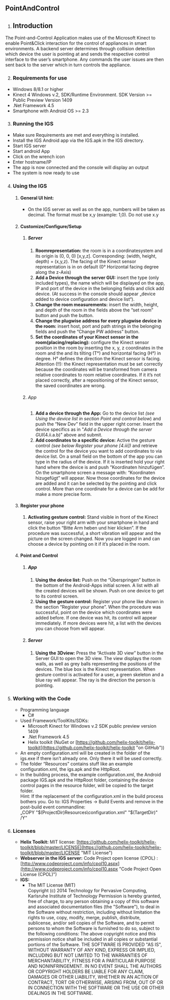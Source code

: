## PointAndControl


1. ## Introduction
  The Point-and-Control Application makes use of the Microsoft Kinect to enable Point&Click
  interaction for the control of appliances in smart environments. A backend server
  determines through collision detection which device the user is pointing at and sends the
  respective control interface to the user’s smartphone. Any commands the user issues are
  then sent back to the server which in turn controls the appliance.

2. ### Requirements for use
  - Windows 8/8.1 or higher
  - Kinect 4 Windows v.2,  SDK/Runtime Environment. SDK Version >= Public Preview Version 1409
  - .Net Framework 4.5
  - Smartphone with Android OS >= 2.3

3. ### Running the IGS
  - Make sure Requirements are met and everything is installed.
  - Install the IGS Android app via the IGS.apk in the IGS directory.
  - Start IGS server
  - Start android App
  - Click on the wrench icon
  - Enter hostname/IP
  - The app is now connected and the console will display an output
  - The system is now ready to use 

4. ### Using the IGS
	1. #### General UI hint:
		- On the IGS server as well as on the app, numbers will be taken
		as decimal. The format must be x,y (example: 1,0). Do not use x.y
	2. #### Customize/Configure/Setup
		1. ##### Server
			1. **Roomrepresentation:** the room is in a coordinatesystem and its origin is (0, 0, 0) [x,y,z]. Corresponding: (width, height, depth) = (x,y,z). The facing of the Kinect sensor representation is in on default (0° Horizontal facing degree along the z-Axis)
			2. **Add a Device through the server GUI:** insert the type (only included types), the name which will be displayed on the app, IP and port of the device in the belonging fields and click add device. (At success in the console should appear „device added to device configuration and device list“).
			3. **Change the room measurements:** insert the width, height, and depth of the room in the fields above the “set room” button and push the button.
			4. **Change the plugwise address for every plugwise device in the room:** insert host, port and path strings in the belonging fields and push the “Change PW address” button.
			5. **Set the coordinates of your Kinect sensor in the room(placing/replacing):** configure the Kinect sensor position in the room by inserting the x, y, z coordinates in the room and the and its tilting (T°) and horizontal facing (H°) in degree. H° defines the direction the Kinect sensor is facing. Attention (!!): the Kinect representation must be set correctly because the coordinates will be transformed from camera relative coordinates to room relative coordinates. If it it’s not placed correctly, after a repositioning of the Kinect sensor, the saved coordinates are wrong.
		2. ######  App 
			1. **Add a device through the App:** Go to the device list *(see Using the device list in section Point and control below*)  and push the “New Dev” field in the upper right corner. Insert the device specifics as in "*Add a Device through the server GUI*(4.ii.a.b)" above and submit.
			2. **Add coordinates to a specific device:** Active the gesture control *(see below Register your phone [4.iii])* and retrieve the control for the device you want to add coordinates to via device list. On a small field on the bottom of the app you can type in the radius of the device. If it is inserted hold your right hand where the device is and push “Koordinaten hinzufügen”. On the smartphone screen a message with: “Koordinaten hizugefügt” will appear. Now those coordinates for the device are added and it can be selected by the pointing and click control. More than one coordinate for a device can be add for make a more precise form.
	3. #### Register your phone 
		1. **Activating gesture control:** Stand visible in front of the Kinect sensor, raise your right arm with your smartphone in hand and click the button “Bitte Arm heben und hier klicken”. If the procedure was successful, a short vibration will appear and the picture on the screen changed. Now you are logged in and can choose a device by pointing on it if it’s placed in the room.
	4. #### Point and Control 
		1. ##### App
			1. **Using the device list:** Push on the “Überspringen” button in the bottom of the Android-Apps initial screen. A list with all the created devices will be shown. Push on one device to get to its control screen.
			2. **Using the gesture control:** Register your phone like shown in the section “Register your phone”. When the procedure was successful, point on the device which coordinates were added before. If one device was hit, its control will appear immediately. If more devices were hit, a list with the devices you can choose from will appear.
		2. ##### Server
			1. **Using the 3Dview:** Press the “Activate 3D view” button in the Server GUI to open the 3D view. The view displays the room walls, as well as grey balls representing the positions of the devices. The blue box is the Kinect representation. When gesture control is activated for a user, a green skeleton and a blue ray will appear. The ray is the direction the person is pointing.
	
5. ### Working with the Code
   - Programming language
	   - C#
   - Used Framework/ToolKits/SDKs:
	   - Microsoft Kinect for Windows v.2 SDK public preview version 1409
	   - .Net Framework 4.5
	   - Helix toolkit (NuGet or [https://github.com/helix-toolkit/helix-toolkit](https://github.com/helix-toolkit/helix-toolkit "on GitHub"))
   - An empty configuration.xml will be created in the folder of the igs.exe if there isn’t already one. Only there it will be used correctly.
   - The folder “Resources” contains stuff like an example configuration.xml, the igs.apk and the HttpRoot.
   - In the building process, the example configuration.xml, the Android package IGS.apk and the HttpRoot folder, containing the device control pages in the resource folder, will be copied to the target folder. 
	<br/> Hint: If the replacement of the configuration.xml in the build process bothers you. Go to: IGS Properties -> Build Events and remove in the post-build event commandline:<br/> „COPY "$(ProjectDir)Resources\configuration.xml" "$(TargetDir)\" /Y“
6. ### Licenses 
	- **Helix Toolkit:** MIT license: [https://github.com/helix-toolkit/helix-toolkit/blob/master/LICENSE](https://github.com/helix-toolkit/helix-toolkit/blob/master/LICENSE "MIT License")
	- **Webserver in the IGS server:** Code Project open license  (CPOL) : [http://www.codeproject.com/info/cpol10.aspx](http://www.codeproject.com/info/cpol10.aspx "Code Project Open License (CPOL)")
	- **IGS:**
		- The MIT License (MIT) <br/>
Copyright (c) 2014 Technology for Pervasive Computing, Karlsruhe Institute of
Technology
Permission is hereby granted, free of charge, to any person obtaining a copy of this
software and associated documentation files (the "Software"), to deal in the
Software without restriction, including without limitation the rights to use, copy,
modify, merge, publish, distribute, sublicense, and/or sell copies of the Software, and
to permit persons to whom the Software is furnished to do so, subject to the
following conditions:
The above copyright notice and this permission notice shall be included in all copies
or substantial portions of the Software.
THE SOFTWARE IS PROVIDED "AS IS", WITHOUT WARRANTY OF ANY KIND, EXPRESS
OR IMPLIED, INCLUDING BUT NOT LIMITED TO THE WARRANTIES OF
MERCHANTABILITY, FITNESS FOR A PARTICULAR PURPOSE AND NONINFRINGEMENT.
IN NO EVENT SHALL THE AUTHORS OR COPYRIGHT HOLDERS BE LIABLE FOR ANY
CLAIM, DAMAGES OR OTHER LIABILITY, WHETHER IN AN ACTION OF CONTRACT,
TORT OR OTHERWISE, ARISING FROM, OUT OF OR IN CONNECTION WITH THE
SOFTWARE OR THE USE OR OTHER DEALINGS IN THE SOFTWARE.


